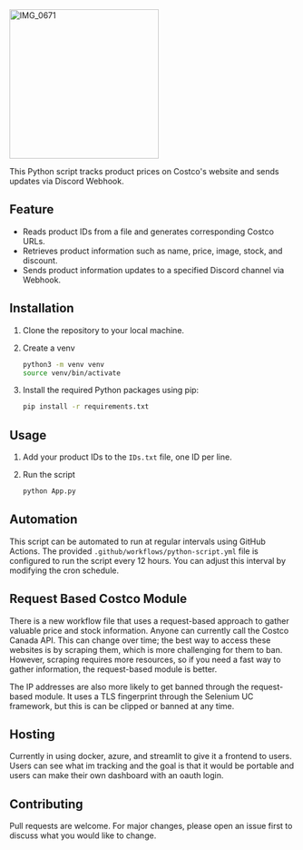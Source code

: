 <img width="263" alt="IMG_0671" src="https://github.com/aransaseelan/CostcoPriceTracker/assets/56369881/978e075d-e947-40bc-a8fd-45c90697cc52">

This Python script tracks product prices on Costco's website and sends updates via Discord Webhook.

## Feature

- Reads product IDs from a file and generates corresponding Costco URLs.
- Retrieves product information such as name, price, image, stock, and discount.
- Sends product information updates to a specified Discord channel via Webhook.

## Installation

1. Clone the repository to your local machine.
2. Create a venv 
    ```sh
    python3 -m venv venv
    source venv/bin/activate
   ```
3. Install the required Python packages using pip:

    ```sh
    pip install -r requirements.txt
    ```

## Usage

1. Add your product IDs to the `IDs.txt` file, one ID per line.
2. Run the script

    ```sh
    python App.py
    ```

## Automation

This script can be automated to run at regular intervals using GitHub Actions. The provided `.github/workflows/python-script.yml` file is configured to run the script every 12 hours. You can adjust this interval by modifying the cron schedule.


## Request Based Costco Module 

There is a new workflow file that uses a request-based
approach to gather valuable price and stock information.
Anyone can currently call the Costco Canada API.
This can change over time; the best way to access these 
websites is by scraping them, which is more challenging for them to ban. However, scraping requires more
resources, so if you need a fast way to gather information, the request-based module is better. 

The IP addresses are also more likely to get banned through
the request-based module. It uses a TLS fingerprint 
through the Selenium UC framework, but this is can 
be clipped or banned at any time. 


## Hosting 

Currently in using docker, azure, and streamlit to give
it a frontend to users. Users can see what im
tracking and the goal is that it would be portable 
and users can make their own dashboard with an oauth
login.
## Contributing

Pull requests are welcome. For major changes, please open an issue first to discuss what you would like to change.



